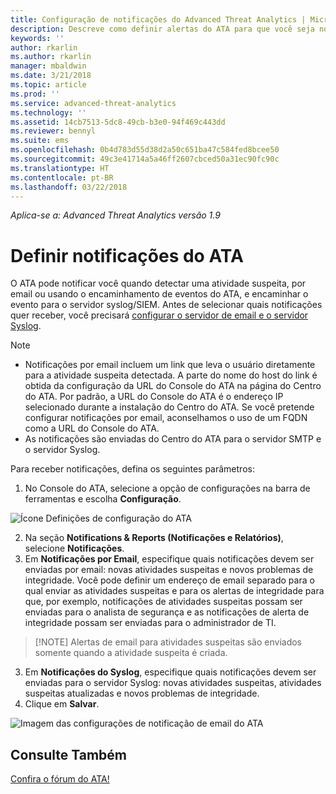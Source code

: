 ```yaml
---
title: Configuração de notificações do Advanced Threat Analytics | Microsoft Docs
description: Descreve como definir alertas do ATA para que você seja notificado quando atividades suspeitas forem detectadas.
keywords: ''
author: rkarlin
ms.author: rkarlin
manager: mbaldwin
ms.date: 3/21/2018
ms.topic: article
ms.prod: ''
ms.service: advanced-threat-analytics
ms.technology: ''
ms.assetid: 14cb7513-5dc8-49cb-b3e0-94f469c443dd
ms.reviewer: bennyl
ms.suite: ems
ms.openlocfilehash: 0b4d783d55d38d2a50c651ba47c584fed8bcee50
ms.sourcegitcommit: 49c3e41714a5a46ff2607cbced50a31ec90fc90c
ms.translationtype: HT
ms.contentlocale: pt-BR
ms.lasthandoff: 03/22/2018
---
```

*Aplica-se a: Advanced Threat Analytics versão 1.9*



# <a name="set-ata-notifications"></a>Definir notificações do ATA
O ATA pode notificar você quando detectar uma atividade suspeita, por email ou usando o encaminhamento de eventos do ATA, e encaminhar o evento para o servidor syslog/SIEM. Antes de selecionar quais notificações quer receber, você precisará [configurar o servidor de email e o servidor Syslog](setting-syslog-email-server-settings.md).

> [!NOTE]
> -   Notificações por email incluem um link que leva o usuário diretamente para a atividade suspeita detectada. A parte do nome do host do link é obtida da configuração da URL do Console do ATA na página do Centro do ATA. Por padrão, a URL do Console do ATA é o endereço IP selecionado durante a instalação do Centro do ATA. Se você pretende configurar notificações por email, aconselhamos o uso de um FQDN como a URL do Console do ATA.
> -   As notificações são enviadas do Centro do ATA para o servidor SMTP e o servidor Syslog.


Para receber notificações, defina os seguintes parâmetros:


1. No Console do ATA, selecione a opção de configurações na barra de ferramentas e escolha **Configuração**.

![Ícone Definições de configuração do ATA](media/ATA-config-icon.png)

2. Na seção **Notifications & Reports (Notificações e Relatórios)**, selecione **Notificações**.
3. Em **Notificações por Email**, especifique quais notificações devem ser enviadas por email: novas atividades suspeitas e novos problemas de integridade. Você pode definir um endereço de email separado para o qual enviar as atividades suspeitas e para os alertas de integridade para que, por exemplo, notificações de atividades suspeitas possam ser enviadas para o analista de segurança e as notificações de alerta de integridade possam ser enviadas para o administrador de TI.
>   [!NOTE]
>   Alertas de email para atividades suspeitas são enviados somente quando a atividade suspeita é criada.
3. Em **Notificações do Syslog**, especifique quais notificações devem ser enviadas para o servidor Syslog: novas atividades suspeitas, atividades suspeitas atualizadas e novos problemas de integridade.
5. Clique em **Salvar**.

![Imagem das configurações de notificação de email do ATA](media/ata-mail-notification-settings.png)




## <a name="see-also"></a>Consulte Também
[Confira o fórum do ATA!](https://social.technet.microsoft.com/Forums/security/home?forum=mata)
